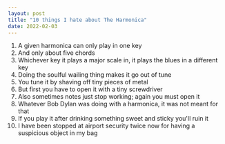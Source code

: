 ```yaml
---
layout: post
title: "10 things I hate about The Harmonica"
date: 2022-02-03
---
```




1. A given harmonica can only play in one key
2. And only about five chords
3. Whichever key it plays a major scale in, it plays the blues in a different key
4. Doing the soulful wailing thing makes it go out of tune
5. You tune it by shaving off tiny pieces of metal
6. But first you have to open it with a tiny screwdriver
7. Also sometimes notes just stop working; again you must open it
8. Whatever Bob Dylan was doing with a harmonica, it was not meant for that
9. If you play it after drinking something sweet and sticky you'll ruin it
10. I have been stopped at airport security twice now for having a suspicious object in my bag



